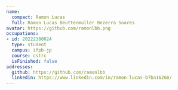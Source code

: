 ```yaml
---
name:
  compact: Ramon Lucas
  full: Ramon Lucas Beuttenmuller Bezerra Soares
avatar: https://github.com/ramonlbb.png
occupations:
- id: 20222380024
  type: student
  campus: ifpb-jp
  course: cstrc
  isFinished: false
addresses:
  github: https://github.com/ramonlbb
  linkedin: https://www.linkedin.com/in/ramon-lucas-b7ba16268/
---
```

